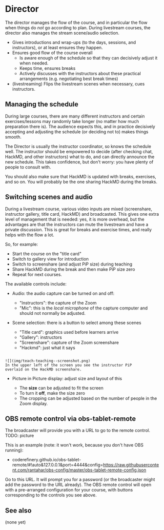 # Director

The director manages the flow of the course, and in particular the
flow when things do *not* go according to plan.  During livestream
courses, the director also manages the stream scene/audio selection.


* Gives introductions and wrap-ups (to the days, sessions, and
  instructors), or at least ensures they happen.
* Ensures good flow of the course overall
  * Is aware enough of the schedule so that they can decisively adjust
    it when needed.
  * Keeps time, ensures breaks
  * Actively discusses with the instructors about these practical
    arrangements (e.g. negotiating best break times)
* (livestreaming) Flips the livestream scenes when necessary, cues
  instructors.



## Managing the schedule

During large courses, there are many different instructors and certain
exercises/lessons may randomly take longer (no matter how much
preparation there is).  The audience expects this, and in practice
decisively accepting and adjusting the schedule (or deciding not to)
makes things smooth.

The Director is usually the instructor coordinator, so knows the
schedule well.  The instructor should be empowered to decide (after
checking chat, HackMD, and other instructors) what to do, and can
directly announce the new schedule.  This takes confidence, but don't
worry: you have plenty of people to consult with.

You should also make sure that HackMD is updated with breaks,
exercises, and so on.  You will probably be the one sharing HackMD
during the breaks.



## Switching scenes and audio

During a livestream course, various video inputs are mixed
(screenshare, instructor gallery, title card, HackMD) and
broadcasted.  This gives one extra level of management that is needed:
yes, it is more overhead, but the advantages are that the instructors
can mute the livestream and have a private discussion.  This is great
for breaks and exercise times, and really helps with the flow a lot.

So, for example:
- Start the course on the "title card"
- Switch to gallery view for introduction
- Switch to screenshare (and adjust PiP size) during teaching
- Share HackMD during the break and then make PiP size zero
- Repeat for next courses.

The available controls include:

- Audio: the audio capture can be turned on and off:
  - "Instructors": the capture of the Zoom
  - "Mic": this is the *local microphone* of the capture computer and
    should not normally be adjusted.

- Scene selection: there is a button to select among these scenes
  - "Title card": graphics used before learners arrive
  - "Gallery": instructors
  - "Screenshare": capture of the Zoom screenshare
  - "Hackmd": just what it says

```{sidebar} PiP example

![](img/teach-teaching--screenshot.png)
In the upper left of the screen you see the instructor PiP
overlaid on the HackMD screenshare.
```

- Picture in Picture display: adjust size and layout of this

	- The **size** can be adjusted to fit the screen
	- To turn it **off**, make the size zero
	- The cropping can be adjusted based on the number of people in
      the Zoom display.


## OBS remote control via obs-tablet-remote

The broadcaster will provide you with a URL to go to the remote
control.  TODO: picture

This is an example (note: it won't work, because you don't have OBS running):

- coderefinery.github.io/obs-tablet-remote/#!auto&127.0.0.1&port=4444&config=https://raw.githubusercontent.com/rantahar/obs-config/master/obs-tablet-remote-config.json


Go to this URL.  It will prompt you for a password (or the broadcaster
might add the password to the URL already).  The OBS remote control
will open with a pre-arranged configuration for your course, with
buttons corresponding to the controls you see above.



## See also
(none yet)
